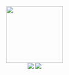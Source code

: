 <div id="header" align="center">
  <img src="https://media.giphy.com/media/f6hnhHkks8bk4jwjh3/giphy.gif" width="150px">
  <div id="badges" align="center">
    <a href="https://www.google.com/"><img src="https://img.shields.io/badge/LinkedIn-blue?logo=linkedin&logoColor=white&style=for-the-badge&color=0072b1"></a>
    <a href="https://www.google.com/"><img src="https://img.shields.io/badge/Instagram-red?logo=instagram&logoColor=white&style=for-the-badge&color=E1306C"></a>
    
    
  </div>
</div>
